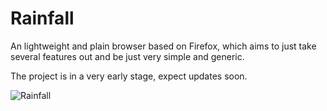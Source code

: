 # Rainfall
An lightweight and plain browser based on Firefox, which aims to just take several features out and be just very simple and generic.


The project is in a very early stage, expect updates soon.

![Rainfall](https://i.imgur.com/dhFw6iv.png)

